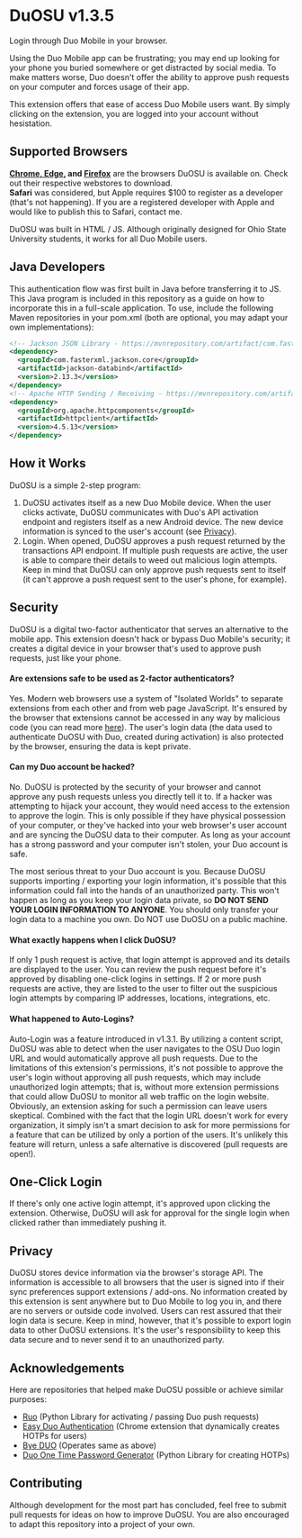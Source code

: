 # DuOSU v1.3.5
Login through Duo Mobile in your browser.

Using the Duo Mobile app can be frustrating; you may end up looking for your phone you buried somewhere or get distracted by social media. To make matters worse, Duo doesn't offer the ability to approve push requests on your computer and forces usage of their app.

This extension offers that ease of access Duo Mobile users want. By simply clicking on the extension, you are logged into your account without hesistation.

Supported Browsers
------------------

**[Chrome, Edge](https://chrome.google.com/webstore/detail/duosu/bnfooenhhgcnhdkdjelgmmkpaemlnoek), and [Firefox](https://addons.mozilla.org/en-US/firefox/addon/duosu/)** are the browsers DuOSU is available on. Check out their respective webstores to download.<br>
**Safari** was considered, but Apple requires $100 to register as a developer (that's not happening). If you are a registered developer with Apple and would like to publish this to Safari, contact me.

DuOSU was built in HTML / JS. Although originally designed for Ohio State University students, it works for all Duo Mobile users.

## Java Developers
This authentication flow was first built in Java before transferring it to JS. This Java program is included in this repository as a guide on how to incorporate this in a full-scale application. To use, include the following Maven repositories in your pom.xml (both are optional, you may adapt your own implementations):

```xml
<!-- Jackson JSON Library - https://mvnrepository.com/artifact/com.fasterxml.jackson.core/jackson-core -->
<dependency>
  <groupId>com.fasterxml.jackson.core</groupId>
  <artifactId>jackson-databind</artifactId>
  <version>2.13.3</version>
</dependency>
<!-- Apache HTTP Sending / Receiving - https://mvnrepository.com/artifact/org.apache.httpcomponents/httpclient -->
<dependency>
  <groupId>org.apache.httpcomponents</groupId>
  <artifactId>httpclient</artifactId>
  <version>4.5.13</version>
</dependency>
```

How it Works
------------
DuOSU is a simple 2-step program:

1. DuOSU activates itself as a new Duo Mobile device. When the user clicks activate, DuOSU communicates with Duo's API activation endpoint and registers itself as a new Android device. The new device information is synced to the user's account (see [Privacy](#privacy)).
2. Login. When opened, DuOSU approves a push request returned by the transactions API endpoint. If multiple push requests are active, the user is able to compare their details to weed out malicious login attempts. Keep in mind that DuOSU can only approve push requests sent to itself (it can't approve a push request sent to the user's phone, for example).

Security
--------
DuOSU is a digital two-factor authenticator that serves an alternative to the mobile app. This extension doesn't hack or bypass Duo Mobile's security; it creates a digital device in your browser that's used to approve push requests, just like your phone.

#### Are extensions safe to be used as 2-factor authenticators?
Yes. Modern web browsers use a system of "Isolated Worlds" to separate extensions from each other and from web page JavaScript. It's ensured by the browser that extensions cannot be accessed in any way by malicious code (you can read more [here](https://developer.chrome.com/docs/extensions/mv3/content_scripts/#isolated_world)). The user's login data (the data used to authenticate DuOSU with Duo, created during activation) is also protected by the browser, ensuring the data is kept private.

#### Can my Duo account be hacked?
No. DuOSU is protected by the security of your browser and cannot approve any push requests unless you directly tell it to. If a hacker was attempting to hijack your account, they would need access to the extension to approve the login. This is only possible if they have physical possession of your computer, or they've hacked into your web browser's user account and are syncing the DuOSU data to their computer. As long as your account has a strong password and your computer isn't stolen, your Duo account is safe.

The most serious threat to your Duo account is you. Because DuOSU supports importing / exporting your login information, it's possible that this information could fall into the hands of an unauthorized party. This won't happen as long as you keep your login data private, so **DO NOT SEND YOUR LOGIN INFORMATION TO ANYONE**. You should only transfer your login data to a machine you own. Do NOT use DuOSU on a public machine.

#### What exactly happens when I click DuOSU?
If only 1 push request is active, that login attempt is approved and its details are displayed to the user. You can review the push request before it's approved by disabling one-click logins in settings. If 2 or more push requests are active, they are listed to the user to filter out the suspicious login attempts by comparing IP addresses, locations, integrations, etc.

#### What happened to Auto-Logins?
Auto-Login was a feature introduced in v1.3.1. By utilizing a content script, DuOSU was able to detect when the user navigates to the OSU Duo login URL and would automatically approve all push requests. Due to the limitations of this extension's permissions, it's not possible to approve the user's login without approving all push requests, which may include unauthorized login attempts; that is, without more extension permissions that could allow DuOSU to monitor all web traffic on the login website. Obviously, an extension asking for such a permission can leave users skeptical. Combined with the fact that the login URL doesn't work for every organization, it simply isn't a smart decision to ask for more permissions for a feature that can be utilized by only a portion of the users. It's unlikely this feature will return, unless a safe alternative is discovered (pull requests are open!).

One-Click Login
---------------
If there's only one active login attempt, it's approved upon clicking the extension. Otherwise, DuOSU will ask for approval for the single login when clicked rather than immediately pushing it.

Privacy
-------
DuOSU stores device information via the browser's storage API. The information is accessible to all browsers that the user is signed into if their sync preferences support extensions / add-ons.
No information created by this extension is sent anywhere but to Duo Mobile to log you in, and there are no servers or outside code involved. Users can rest assured that their login data is secure.
Keep in mind, however, that it's possible to export login data to other DuOSU extensions. It's the user's responsibility to keep this data secure and to never send it to an unauthorized party.

Acknowledgements
----------------
Here are repositories that helped make DuOSU possible or achieve similar purposes:

- [Ruo](https://github.com/falsidge/ruo) (Python Library for activating / passing Duo push requests)
- [Easy Duo Authentication](https://github.com/SparkShen02/Easy-Duo-Authentication) (Chrome extension that dynamically creates HOTPs for users)
- [Bye DUO](https://github.com/yuchenliu15/bye-duo) (Operates same as above)
- [Duo One Time Password Generator](https://github.com/revalo/duo-bypass) (Python Library for creating HOTPs)

Contributing
------------
Although development for the most part has concluded, feel free to submit pull requests for ideas on how to improve DuOSU. You are also encouraged to adapt this repository into a project of your own.
